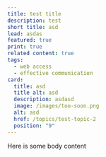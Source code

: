 ```yaml
---
title: test title
description: test
short title: asd
lead: asdas
featured: true
print: true
related content: true
tags:
  - web access
  - effective communication
card:
  title: asd
  title alt: asd
  description: asdasd
  image: /images/too-soon.png
  alt: asd
  href: /topics/test-topic-2
  position: "9"
---
```

Here is some body content